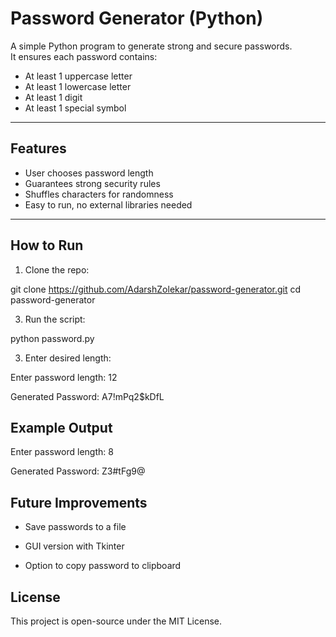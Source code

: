 # Password Generator (Python)

A simple Python program to generate strong and secure passwords.  
It ensures each password contains:  
- At least 1 uppercase letter  
- At least 1 lowercase letter  
- At least 1 digit  
- At least 1 special symbol  

---

## Features
- User chooses password length  
- Guarantees strong security rules  
- Shuffles characters for randomness  
- Easy to run, no external libraries needed  

---

## How to Run
1. Clone the repo:

git clone https://github.com/AdarshZolekar/password-generator.git
cd password-generator

3. Run the script:

python password.py

3. Enter desired length:

Enter password length: 12

Generated Password: A7!mPq2$kDfL

## Example Output

Enter password length: 8

Generated Password: Z3#tFg9@

## Future Improvements

- Save passwords to a file

- GUI version with Tkinter

- Option to copy password to clipboard

## License
This project is open-source under the MIT License.


